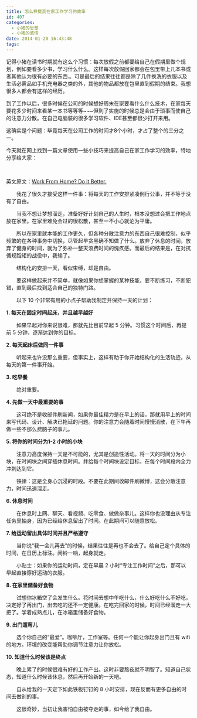 ```yaml
---
title: 怎么样提高在家工作学习的效率
id: 407
categories:
  - 小猪的思想
  - 小猪的感悟
date: 2014-01-20 16:43:48
tags:
---
```


记得小猪在读书时期就有这么个习惯：每次放假之前都要给自己在假期里做个规划，例如要看多少书，学习什么什么。这样每次放假回家都会在包里带上几本书或者其他认为很有必要的东西.。可是最后的结果往往都是除了几件换洗的衣服以及生活必需品如手机充电器之类的外，其他的物品都放在包里直到假期的结束。我想很多人都会有这样的经历。

到了工作以后，很多时候在公司的时候想好周末在家要看什么什么技术，在家每天要花多少时间来看某一本书等等等~~~但到了实施的时候总是会由于琐事而使自己的注意力分散。在自己电脑装的很多学习软件、IDE甚至都很少打开来用。

这确实是个问题：毕竟每天在公司工作的时间才8个小时，才占了整个的三分之一。

今天就在网上找到一篇文章使用一些小技巧来提高自己在家工作学习的效率，特地分享给大家：

&nbsp;

英文原文：[Work From Home? Do it Better.](https://medium.com/startup-lesson-learned/f33dd0e150d1)  

　　我花了很久才接受这样一件事：将每天的工作安排紧凑例行公事，并不等于没有了自由。  

　　当我不想让梦想溜走，准备好好计划自己的人生时，根本没想过会把工作地点放在家里。在家里难免会过的很松散，甚至一不小心就沦为平庸。  

　　所以在家里就本能的工作更久，但各种分散注意力的东西自己很难控制，似乎频繁的在各种事务中切换，尽管起早贪黑确不知做了什么。放弃了休息的时间，放弃了健身的时间，就为了弥补一整天浪费时间的愧疚感。而最后的结果是，在对抗循规蹈矩的战役中，我输了。  

　　结构化的安排一天，看似束缚，却是自由。  

　　要这样做起来并不简单，就像如果你想掌握的某种技能，要不断练习，不断犯错，直到最后找到适合自己的独特门路。  

　　以下 10 个非常有用的小点子帮助我制定并保持一天的计划：  

**1\. 每天在固定时间起床，并且越早越好**  

　　如果早起对你来说很难，那就先比目前早起 5 分钟。习惯这个时间后，再提前 5 分钟，逐渐达到你的目标。  

**2\. 每天起床后做同一件事**  

　　听起来也许没那么重要，但事实上，这样有助于你开始结构化的生活轨迹，从每天的第一件事开始。  

**3\. 吃早餐**  

　　绝对重要。  

**4\. 先做一天中最重要的事**  

　　这可绝不是收邮件刷新闻，如果你最佳精力是在早上的话，那就用早上的时间来写代码、设计、解决已拖延的问题。你的注意力会随着时间慢慢消散，在下午再做一些不那么费脑子的事儿。  

**5\. 将你的时间分为1-2 小时的小块**  

　　注意力高度保持一天是不可能的，尤其是创造性活动。将一天的时间分为小块，在时间块之间穿插休息时间。并给每个时间块设定目标，在每个时间段内全力冲刺达到它。  

　　铁律：这是全身心沉浸的时段。不要在此期间收邮件刷微博，这会分散注意力，时间迅速溜走。  

**6\. 休息时间**  

　　在休息时上网、聊天、看视频、吃零食、做做杂事儿。这样你也没理由从专注任务里抽身，因为已经给休息留出了时间。在此期间可以随意放松。  

**7\. 给运动留出具体时间并且严格遵守**  

　　当你说“我一会儿再去”的时候，结果往往是再也不会去了。给自己定个具体的时间，在日历上标注。闹铃一响，起身就走。  

　　小贴士：如果你的运动时间，定在早晨 2 小时“专注工作时间”之后，那可以早起直接穿好运动的衣服。  

**8\. 在家里储备好食物**  

　　试想你冰箱空了会发生什么。花时间去想中午吃什么，什么好吃什么不好吃，决定好了再出门，出去吃的还不一定健康。在吃完回家的时候，时间已经溜走一大把了。学着成熟点儿，在冰箱里储备好食物。  

**9\. 出门遛弯儿**  

　　选个你自己的“最爱”。咖啡厅，工作室等。任何一个能让你起身出门且有 wifi 的地方。环境的改变能帮助你调节注意力让你放松。  

**10\. 知道什么时候该是终点**  

　　晚上累了的时候很难有好的工作产出。这时非要熬夜就不明智了。知道自己状态，知道什么时候该休息，然后再开始新的一天吧。  

　　自从给我的一天定下如此铁板钉钉的 8 小时安排，现在反而有更多自由的时间去做别的事。  

　　这很奇妙，当初让我害怕自由被夺走的事，如今给了我自由。